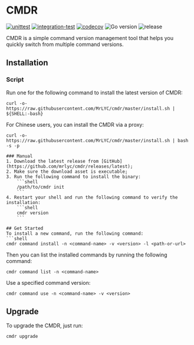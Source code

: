 # CMDR
[![unittest](https://github.com/mrlyc/cmdr/actions/workflows/unittest.yml/badge.svg)](https://github.com/mrlyc/cmdr/actions/workflows/unittest.yml) [![integration-test](https://github.com/mrlyc/cmdr/actions/workflows/integration-test.yml/badge.svg)](https://github.com/mrlyc/cmdr/actions/workflows/integration-test.yml) [![codecov](https://codecov.io/gh/MrLYC/cmdr/branch/master/graph/badge.svg?token=mo4TJP4mQt)](https://codecov.io/gh/MrLYC/cmdr) ![Go version](https://img.shields.io/github/go-mod/go-version/mrlyc/cmdr) ![release](https://img.shields.io/github/v/release/mrlyc/cmdr?label=version)

CMDR is a simple command version management tool that helps you quickly switch from multiple command versions.

## Installation

### Script
Run one for the following command to install the latest version of CMDR:

```shell
curl -o- https://raw.githubusercontent.com/MrLYC/cmdr/master/install.sh | ${SHELL:-bash}
```

For Chinese users, you can install the CMDR via a proxy:

```shell
curl -o- https://raw.githubusercontent.com/MrLYC/cmdr/master/install.sh | bash -s -p

### Manual
1. Download the latest release from [GitHub](https://github.com/mrlyc/cmdr/releases/latest);
2. Make sure the download asset is executable;
3. Run the following command to install the binary:
    ```shell
    /path/to/cmdr init
    ```
4. Restart your shell and run the following command to verify the installation:
    ```shell
    cmdr version
    ```

## Get Started
To install a new command, run the following command:
```shell
cmdr command install -n <command-name> -v <version> -l <path-or-url>
```

Then you can list the installed commands by running the following command:
```shell
cmdr command list -n <command-name>
```

Use a specified command version:
```shell
cmdr command use -n <command-name> -v <version>
```

## Upgrade
To upgrade the CMDR, just run:
```shell
cmdr upgrade
```